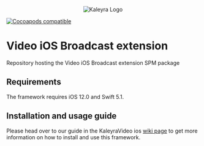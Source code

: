 <p align="center">
	<img src="https://static.bandyer.com/corporate/iOS/logo/kaleyra-logo.png" alt="Kaleyra Logo" title="Kaleyra Video" />
</p>

[![Cocoapods compatible](https://img.shields.io/cocoapods/v/BandyerBroadcastExtension)](https://cocoapods.org/pods/BandyerBroadcastExtension)

# Video iOS Broadcast extension

Repository hosting the Video iOS Broadcast extension SPM package

## Requirements

The framework requires iOS 12.0 and Swift 5.1. 

## Installation and usage guide

Please head over to our guide in the KaleyraVideo ios [wiki page](https://github.com/KaleyraVideo/VideoiOSSDK/wiki/Screen-sharing#broadcast-screen-sharing) to get more information on how to install and use this framework.
